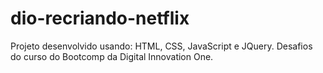 # dio-recriando-netflix
Projeto desenvolvido usando: HTML, CSS, JavaScript e JQuery.
Desafios do curso do Bootcomp da Digital Innovation One.
